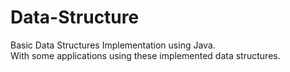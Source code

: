 # Data-Structure
Basic Data Structures Implementation using Java.  
With some applications using these implemented data structures.
